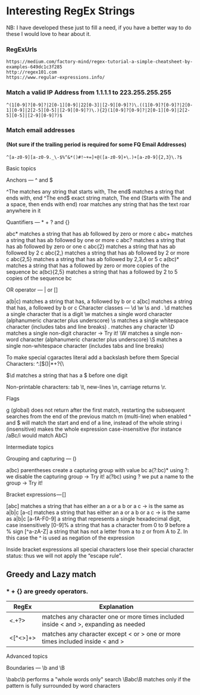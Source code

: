 # Interesting RegEx Strings
NB: I have developed these just to fill a need, if you have a better way to do these I would love to hear about it.
<BR>
### RegExUrls
```  
https://medium.com/factory-mind/regex-tutorial-a-simple-cheatsheet-by-examples-649dc1c3f285
http://regex101.com
https://www.regular-expressions.info/  
```

### Match a valid IP Address from 1.1.1.1 to 223.255.255.255

```
^(1[0-9]?[0-9]?|2[0-1][0-9]|22[0-3]|[2-9][0-9]?)\.((1[0-9]?[0-9]?|2[0-1][0-9]|2[2-5][0-5]|[2-9][0-9]?)\.){2}(1[0-9]?[0-9]?|2[0-1][0-9]|2[2-5][0-5]|[2-9][0-9]?)$
```

### Match email addresses 
#### (Not sure if the trailing period is required for some FQ Email Addresses)

```
^[a-z0-9][a-z0-9._\-$%^&*()#!~+=]+@([a-z0-9]+\.)+[a-z0-9]{2,3}\.?$
```



Basic topics

Anchors — ^ and $

^The        matches any string that starts with, The 
end$        matches a string that ends with, end
^The end$   exact string match, The end (Starts with The and a space, then ends with end)
roar        matches any string that has the text roar anywhere in it

Quantifiers — * + ? and {}

abc*        matches a string that has ab followed by zero or more c
abc+        matches a string that has ab followed by one or more c
abc?        matches a string that has ab followed by zero or one c
abc{2}      matches a string that has ab followed by 2 c
abc{2,}     matches a string that has ab followed by 2 or more c
abc{2,5}    matches a string that has ab followed by 2,3,4 or 5 c
a(bc)*      matches a string that has a followed by zero or more copies of the sequence bc
a(bc){2,5}  matches a string that has a followed by 2 to 5 copies of the sequence bc

OR operator — | or []

a(b|c)     matches a string that has, a followed by b or c
a[bc]      matches a string that has, a followed by b or c
Character classes — \d \w \s and .
\d         matches a single character that is a digit
\w         matches a single word character (alphanumeric character plus underscore)
\s         matches a single whitespace character (includes tabs and line breaks)
.          matches any character
\D         matches a single non-digit character -> Try it!
\W         matches a single non-word character (alphanumeric character plus underscore)
\S         matches a single non-whitespace character (includes tabs and line breaks)

To make special cgaractes literal add a backslash before them 
Special Characters: ^.[$()|*+?{\

\$\d       matches a string that has a $ before one digit

Non-printable characters: tab \t, new-lines \n, carriage returns \r.

Flags

g (global) does not return after the first match, restarting the subsequent searches from the end of the previous match
m (multi-line) when enabled ^ and $ will match the start and end of a line, instead of the whole string
i (insensitive) makes the whole expression case-insensitive (for instance /aBc/i would match AbC)

Intermediate topics

Grouping and capturing — ()

a(bc)           parentheses create a capturing group with value bc
a(?:bc)*        using ?: we disable the capturing group -> Try it!
a(?<foo>bc)     using ?<foo> we put a name to the group -> Try it!

Bracket expressions — []

[abc]            matches a string that has either an a or a b or a c -> is the same as a|b|c
[a-c]            matches a string that has either an a or a b or a c -> is the same as a|b|c
[a-fA-F0-9]      a string that represents a single hexadecimal digit, case insensitively
[0-9]%           a string that has a character from 0 to 9 before a % sign
[^a-zA-Z]        a string that has not a letter from a to z or from A to Z. In this case the ^ is used as negation of the expression

Inside bracket expressions all special characters lose their special character status: thus we will not apply the “escape rule”.

## Greedy and Lazy match

### * + {} are greedy operators.

|RegEx|Explanation|
|---|---|
| <.+?> |            matches any character one or more times included inside < and >, expanding as needed |
| <[^<>]+> |        matches any character except < or > one or more times included inside < and > |


Advanced topics

Boundaries — \b and \B

\babc\b          performs a "whole words only" search
\Babc\B          matches only if the pattern is fully surrounded by word characters
